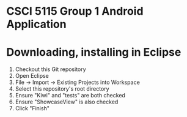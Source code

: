 CSCI 5115 Group 1 Android Application
=====================================

# Downloading, installing in Eclipse
1. Checkout this Git repository
2. Open Eclipse
3. File -> Import -> Existing Projects into Workspace
4. Select this repository's root directory
5. Ensure "Kiwi" and "tests" are both checked
6. Ensure "ShowcaseView" is also checked
7. Click "Finish"

